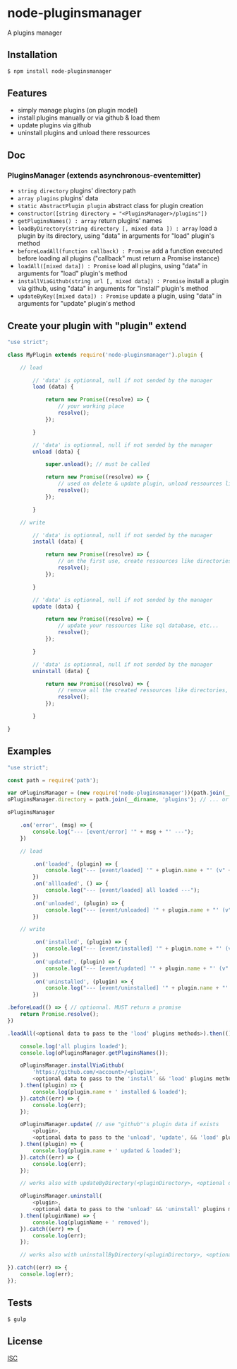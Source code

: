 # node-pluginsmanager
A plugins manager

## Installation

```bash
$ npm install node-pluginsmanager
```

## Features

  * simply manage plugins (on plugin model)
  * install plugins manually or via github & load them
  * update plugins via github
  * uninstall plugins and unload there ressources

## Doc
### PluginsManager (extends asynchronous-eventemitter)

  * ``` string directory ``` plugins' directory path
  * ``` array plugins ``` plugins' data
  * ``` static AbstractPlugin plugin ``` abstract class for plugin creation
  * ``` constructor([string directory = "<PluginsManager>/plugins"]) ```
  * ``` getPluginsNames() : array ``` return plugins' names
  * ``` loadByDirectory(string directory [, mixed data ]) : array ``` load a plugin by its directory, using "data" in arguments for "load" plugin's method
  * ``` beforeLoadAll(function callback) : Promise ``` add a function executed before loading all plugins ("callback" must return a Promise instance)
  * ``` loadAll([mixed data]) : Promise ``` load all plugins, using "data" in arguments for "load" plugin's method
  * ``` installViaGithub(string url [, mixed data]) : Promise ``` install a plugin via github, using "data" in arguments for "install" plugin's method
  * ``` updateByKey([mixed data]) : Promise ``` update a plugin, using "data" in arguments for "update" plugin's method

## Create your plugin with "plugin" extend

```js
"use strict";

class MyPlugin extends require('node-pluginsmanager').plugin {

    // load

        // 'data' is optionnal, null if not sended by the manager
        load (data) {

            return new Promise((resolve) => {
                // your working place
                resolve();
            });

        }

        // 'data' is optionnal, null if not sended by the manager
        unload (data) {

            super.unload(); // must be called

            return new Promise((resolve) => {
                // used on delete & update plugin, unload ressources like array, sockets, etc...
                resolve();
            });

        }

    // write

        // 'data' is optionnal, null if not sended by the manager
        install (data) {

            return new Promise((resolve) => {
                // on the first use, create ressources like directories, files, etc...
                resolve();
            });

        }

        // 'data' is optionnal, null if not sended by the manager
        update (data) {

            return new Promise((resolve) => {
                // update your ressources like sql database, etc...
                resolve();
            });

        }

        // 'data' is optionnal, null if not sended by the manager
        uninstall (data) {

            return new Promise((resolve) => {
                // remove all the created ressources like directories, files, etc...
                resolve();
            });

        }

}
```

## Examples

```js
"use strict";

const path = require('path');

var oPluginsManager = (new require('node-pluginsmanager'))(path.join(__dirname, 'plugins')); // param optional : automatically setted to this value if not given...
oPluginsManager.directory = path.join(__dirname, 'plugins'); // ... or changed like this

oPluginsManager

    .on('error', (msg) => {
        console.log("--- [event/error] '" + msg + "' ---");
    })

    // load

        .on('loaded', (plugin) => {
            console.log("--- [event/loaded] '" + plugin.name + "' (v" + plugin.version + ") loaded ---");
        })
        .on('allloaded', () => {
            console.log("--- [event/loaded] all loaded ---");
        })
        .on('unloaded', (plugin) => {
            console.log("--- [event/unloaded] '" + plugin.name + "' (v" + plugin.version + ") unloaded ---");
        })

    // write

        .on('installed', (plugin) => {
            console.log("--- [event/installed] '" + plugin.name + "' (v" + plugin.version + ") installed ---");
        })
        .on('updated', (plugin) => {
            console.log("--- [event/updated] '" + plugin.name + "' (v" + plugin.version + ") updated ---");
        })
        .on('uninstalled', (plugin) => {
            console.log("--- [event/uninstalled] '" + plugin.name + "' uninstalled ---");
        })

.beforeLoad(() => { // optionnal. MUST return a promise
    return Promise.resolve();
})

.loadAll(<optional data to pass to the 'load' plugins methods>).then(() => {

    console.log('all plugins loaded');
    console.log(oPluginsManager.getPluginsNames());

    oPluginsManager.installViaGithub(
        'https://github.com/<account>/<plugin>',
        <optional data to pass to the 'install' && 'load' plugins methods>
    ).then((plugin) => {
        console.log(plugin.name + ' installed & loaded');
    }).catch((err) => {
        console.log(err);
    });

    oPluginsManager.update( // use "github"'s plugin data if exists
        <plugin>,
        <optional data to pass to the 'unload', 'update', && 'load' plugins methods>
    ).then((plugin) => {
        console.log(plugin.name + ' updated & loaded');
    }).catch((err) => {
        console.log(err);
    });

    // works also with updateByDirectory(<pluginDirectory>, <optional data>)

    oPluginsManager.uninstall(
        <plugin>,
        <optional data to pass to the 'unload' && 'uninstall' plugins methods>
    ).then((pluginName) => {
        console.log(pluginName + ' removed');
    }).catch((err) => {
        console.log(err);
    });

    // works also with uninstallByDirectory(<pluginDirectory>, <optional data>)

}).catch((err) => {
    console.log(err);
});
```

## Tests

```bash
$ gulp
```

## License

  [ISC](LICENSE)
